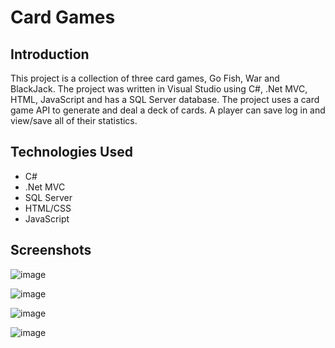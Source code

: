 # Card Games

## Introduction  
This project is a collection of three card games, Go Fish, War and BlackJack.  The project was written in Visual Studio using C#, .Net MVC, HTML, JavaScript and has a SQL Server database. The project uses a card game API to generate and deal a deck of cards.  A player can save log in and view/save all of their statistics.  

## Technologies Used
* C#  
* .Net MVC  
* SQL Server  
* HTML/CSS  
* JavaScript  

## Screenshots  
![image](https://user-images.githubusercontent.com/60634063/92469909-9d586280-f1a3-11ea-97e7-903de9829e96.png)

![image](https://user-images.githubusercontent.com/60634063/92470058-de507700-f1a3-11ea-8491-29a019362a20.png)

![image](https://user-images.githubusercontent.com/60634063/92470219-22dc1280-f1a4-11ea-9a47-92d8c1257417.png)

![image](https://user-images.githubusercontent.com/60634063/92470352-456e2b80-f1a4-11ea-9859-53a11010ec1b.png)
